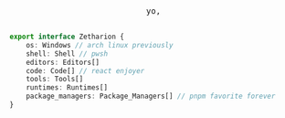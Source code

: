 <div align="center">

<pre>

yo,

</pre>

</div>

```typescript
export interface Zetharion {
	os: Windows // arch linux previously
	shell: Shell // pwsh
	editors: Editors[]
	code: Code[] // react enjoyer
	tools: Tools[]
	runtimes: Runtimes[]
	package_managers: Package_Managers[] // pnpm favorite forever
}
```
